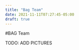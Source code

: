 ```yaml
---
title: "Bag Team"
date: 2021-11-11T07:27:45-05:00
draft: true
---
```


#BAG Team

TODO: ADD PICTURES
